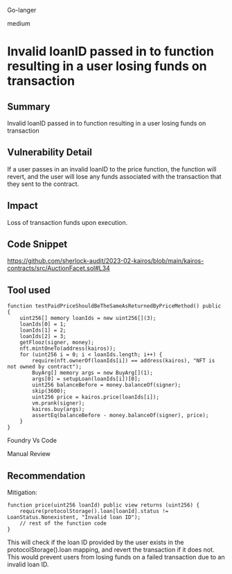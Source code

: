 Go-langer

medium

# Invalid loanID passed in to function resulting in a user losing funds on transaction

## Summary
Invalid loanID passed in to function resulting in a user losing funds on transaction


## Vulnerability Detail
If a user passes in an invalid loanID to the price function, the function will revert, 
and the user will lose any funds associated with the transaction that they sent to the contract.


## Impact
Loss of transaction funds upon execution.

## Code Snippet
https://github.com/sherlock-audit/2023-02-kairos/blob/main/kairos-contracts/src/AuctionFacet.sol#L34

## Tool used
```solidity
function testPaidPriceShouldBeTheSameAsReturnedByPriceMethod() public {
    uint256[] memory loanIds = new uint256[](3);
    loanIds[0] = 1;
    loanIds[1] = 2;
    loanIds[2] = 3;
    getFlooz(signer, money);
    nft.mintOneTo(address(kairos));
    for (uint256 i = 0; i < loanIds.length; i++) {
        require(nft.ownerOf(loanIds[i]) == address(kairos), "NFT is not owned by contract");
        BuyArg[] memory args = new BuyArg[](1);
        args[0] = setupLoan(loanIds[i])[0];
        uint256 balanceBefore = money.balanceOf(signer);
        skip(3600);
        uint256 price = kairos.price(loanIds[i]);
        vm.prank(signer);
        kairos.buy(args);
        assertEq(balanceBefore - money.balanceOf(signer), price);
    }
}
```

Foundry
Vs Code

Manual Review

## Recommendation
Mitigation:
```solidity
function price(uint256 loanId) public view returns (uint256) {
    require(protocolStorage().loan[loanId].status != LoanStatus.Nonexistent, "Invalid loan ID");
    // rest of the function code
}
```

This will check if the loan ID provided by the user exists in the protocolStorage().loan mapping,
and revert the transaction if it does not. This would prevent users from losing funds on a 
failed transaction due to an invalid loan ID.

